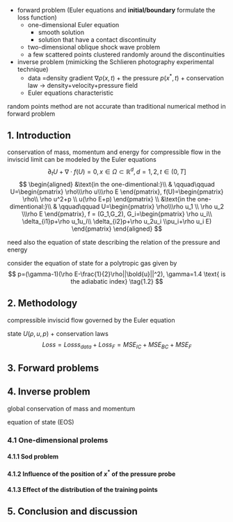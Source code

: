 - forward problem (Euler equations and **initial/boundary** formulate the loss function)
  - one-dimensional Euler equation
    - smooth solution
    - solution that have a contact discontinuity
  - two-dimensional oblique shock wave problem
  - a few scattered points clustered randomly around the discontinuities
- inverse problem (mimicking the Schlieren photography experimental technique)
  - data =density gradient $\nabla\rho(x,t)$ + the pressure $p(x^*,t)$ + conservation law   ->  density+velocity+pressure field
  - Euler equations characteristic

random points method are not accurate than traditional numerical method in forward problem

## 1. Introduction

conservation of mass, momentum and energy for compressible flow in the inviscid limit can be modeled by the Euler equations
$$
\partial_t U + \nabla\cdot f(U)=0,x\in\Omega\subset\mathbb{R}^d,d=1,2,t\in(0,T]  \tag{1.1}
$$
$$
\begin{aligned}
&\text{in the one-dimentional:}\\
& \qquad\qquad U=\begin{pmatrix}
\rho\\\rho u\\\rho E
\end{pmatrix},
f(U)=\begin{pmatrix}
\rho\\ \rho u^2+p \\ u(\rho E+p)
\end{pmatrix} \\
&\text{in the one-dimentional:}\\
& \qquad\qquad U=\begin{pmatrix}
\rho\\\rho u_1 \\ \rho u_2 \\\rho E
\end{pmatrix},
f = (G_1,G_2),
G_i=\begin{pmatrix}
\rho u_i\\ \delta_{i1}p+\rho u_1u_i\\ \delta_{i2}p+\rho u_2u_i \\pu_i+\rho u_i E)
\end{pmatrix}
\end{aligned}
$$

need also the equation of state describing the relation of the pressure and energy

consider the equation of state for a polytropic gas given by
$$
p=(\gamma-1)(\rho E-\frac{1}{2}\rho||\bold{u}||^2), \gamma=1.4 \text{ is the adiabatic index} \tag{1.2}
$$

## 2. Methodology

compressible inviscid flow governed by the Euler equation

state $U(\rho,u,p)$  + conservation laws
$$
Loss=Losss_{data}+Loss_F=MSE_{IC}+MSE_{BC}+MSE_{F}
$$

## 3. Forward problems



## 4. Inverse problem

global conservation of mass and momentum

equation of state (EOS)

### 4.1 One-dimensional prolems



#### 4.1.1 Sod problem



#### 4.1.2 Influence of the position of $x^*$ of the pressure probe



#### 4.1.3 Effect of the distribution of the training points



## 5. Conclusion and discussion

